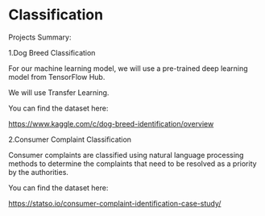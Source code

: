 # Classification

Projects Summary:


1.Dog Breed Classification

For our machine learning model, we will use a pre-trained deep learning model from TensorFlow Hub.

We will use Transfer Learning.

You can find the dataset here:

https://www.kaggle.com/c/dog-breed-identification/overview





2.Consumer Complaint Classification

Consumer complaints are classified using natural language processing methods to determine the complaints that need to be resolved as a priority by the authorities.

You can find the dataset here: 

https://statso.io/consumer-complaint-identification-case-study/
